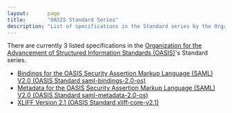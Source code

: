 ```yaml
---
layout:      page
title:       "OASIS Standard Series"
description: "List of specifications in the Standard series by the Organization for the Advancement of Structured Information Standards (OASIS)"
---
```


There are currently 3 listed specifications in the [Organization for the Advancement of Structured Information Standards (OASIS)](..)'s Standard series.

  * [Bindings for the OASIS Security Assertion Markup Language (SAML) V2.0 (OASIS Standard saml-bindings-2.0-os)](saml-bindings-2.0-os)
  * [Metadata for the OASIS Security Assertion Markup Language (SAML) V2.0 (OASIS Standard saml-metadata-2.0-os)](saml-metadata-2.0-os)
  * [XLIFF Version 2.1 (OASIS Standard xliff-core-v2.1)](xliff-core-v2.1)
